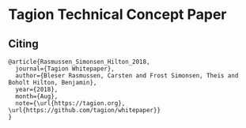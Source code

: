 # Tagion Technical Concept Paper

## Citing

```
@article{Rasmussen_Simonsen_Hilton_2018,
  journal={Tagion Whitepaper},
  author={Bleser Rasmussen, Carsten and Frost Simonsen, Theis and Boholt Hilton, Benjamin},
  year={2018},
  month={Aug},
  note={\url{https://tagion.org}, \url{https://github.com/tagion/whitepaper}}
}
```